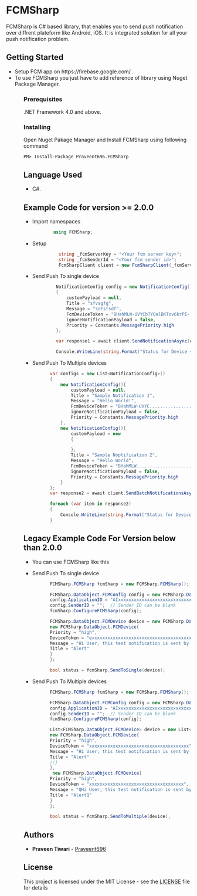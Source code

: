 # FCMSharp

FCMSharp is C# based library, that enables you to send push notification over diffrent plateform like Android, iOS. 
It is integrated solution for all your push notification problem.

## Getting Started

<ul>
<li>Setup FCM app on https://firebase.google.com/ . </li>
<li>To use FCMSharp you just have to add reference of library using Nuget Package Manager. </li>
<ul>

### Prerequisites

.NET Framework 4.0 and above.

### Installing

Open Nuget Pakage Manager and Install FCMSharp using following command

```
PM> Install-Package Praveent696.FCMSharp

```

## Language Used

* C#.
 
## Example Code for version >= 2.0.0

* Import namespaces 
  ```C#
          using FCMSharp;
  ```
 
* Setup
  ```C#
            string _fcmServerKey = "<Your fcm server key>";
            string _fcmSenderId = "<Your fcm sender id>";
            FcmSharpClient client = new FcmSharpClient(_fcmServerKey, _fcmSenderId);
    ```

 * Send Push To single device
   ```C#
            NotificationConfig config = new NotificationConfig()
            {
                customPayload = null,
                Title = "sfvsgfg",
                Message = "sdfsfsdf",
                FcmDeviceToken = "BHahMLW-UVYCbTY0alBKTov6krPI-................................",
                ignoreNotificationPayload = false,
                Priority = Constants.MessagePriority.high
            };

            var response1 = await client.SendNotificationAsync(config);

            Console.WriteLine(string.Format("Status for Device {0} is {1}", response1.DeviceId, response1.Success));
    ```
 
  * Send Push To Multiple devices
  
  ```C#
            var configs = new List<NotificationConfig>()
            {
                new NotificationConfig(){
                    customPayload = null,
                    Title = "Sample Notification 1",
                    Message = "Hello World!",
                    FcmDeviceToken = "BHahMLW-UVYC...................................",
                    ignoreNotificationPayload = false,
                    Priority = Constants.MessagePriority.high
                },
                new NotificationConfig(){
                    customPayload = new
                    {

                    },
                    Title = "Sample Noptification 2",
                    Message = "Hello World",
                    FcmDeviceToken = "BHahMLW.........................................",
                    ignoreNotificationPayload = false,
                    Priority = Constants.MessagePriority.high
                }
            };
            var response2 = await client.SendBatchNotificationsAsync(configs);

            foreach (var item in response2)
            {
                Console.WriteLine(string.Format("Status for Device {0} is {1}", item.DeviceId, item.Success));
            }
  
  ```

## Legacy Example Code For Version below than 2.0.0 

* You can use FCMSharp like this
 
 * Send Push To single device
 
  ```C#
            FCMSharp.FCMSharp fcmSharp = new FCMSharp.FCMSharp();

            FCMSharp.DataObject.FCMConfig config = new FCMSharp.DataObject.FCMConfig();
            config.ApplicationID = "AIxxxxxxxxxxxxxxxxxxxxxxxxxxxxxjxs";
            config.SenderID = "";  // Sender ID can be blank
            fcmSharp.ConfigureFCMSharp(config);

            FCMSharp.DataObject.FCMDevice device = new FCMSharp.DataObject.FCMDevice  { 
            new FCMSharp.DataObject.FCMDevice{ 
            Priority = "high",
            DeviceToken = "exxxxxxxxxxxxxxxxxxxxxxxxxxxxxxxxxxxxxxxxxxxxP",
            Message = "Hi User, this test notification is sent by FCMSharp Nuget",
            Title = "Alert"
            }
            };

            bool status = fcmSharp.SendToSingle(device);
  
  ```
  * Send Push To Multiple devices
  
  ```C#
            FCMSharp.FCMSharp fcmSharp = new FCMSharp.FCMSharp();

            FCMSharp.DataObject.FCMConfig config = new FCMSharp.DataObject.FCMConfig();
            config.ApplicationID = "AIxxxxxxxxxxxxxxxxxxxxxxxxxxxxxjxs";
            config.SenderID = "";  // Sender ID can be blank
            fcmSharp.ConfigureFCMSharp(config);

            List<FCMSharp.DataObject.FCMDevice> device = new List<FCMSharp.DataObject.FCMDevice>  { 
            new FCMSharp.DataObject.FCMDevice{ 
            Priority = "high",
            DeviceToken = "xxxxxxxxxxxxxxxxxxxxxxxxxxxxxxxxxxxxxx",
            Message = "Hi User, this test notification is sent by FCMSharp Nuget",
            Title = "Alert"
            //}
            },
             new FCMSharp.DataObject.FCMDevice{ 
            Priority = "high",
            DeviceToken = "xxxxxxxxxxxxxxxxxxxxxxxxxxxxxxxxxxxx",
            Message = "QHi User, this test notification is sent by FCMSharp Nuget",
            Title = "AlertQ"
            }
            };

            bool status = fcmSharp.SendToMultiple(device);
  
  ```

## Authors

* **Praveen Tiwari** - [Praveent696](https://github.com/Praveent696)

## License

This project is licensed under the MIT License - see the [LICENSE](LICENSE) file for details
